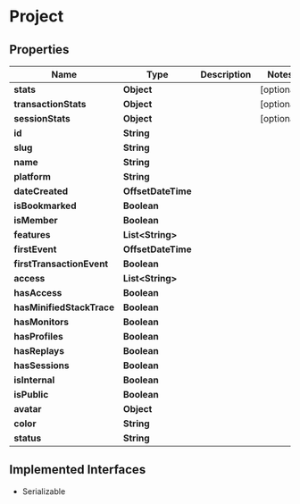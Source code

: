 

# Project


## Properties

| Name | Type | Description | Notes |
|------------ | ------------- | ------------- | -------------|
|**stats** | **Object** |  |  [optional] |
|**transactionStats** | **Object** |  |  [optional] |
|**sessionStats** | **Object** |  |  [optional] |
|**id** | **String** |  |  |
|**slug** | **String** |  |  |
|**name** | **String** |  |  |
|**platform** | **String** |  |  |
|**dateCreated** | **OffsetDateTime** |  |  |
|**isBookmarked** | **Boolean** |  |  |
|**isMember** | **Boolean** |  |  |
|**features** | **List&lt;String&gt;** |  |  |
|**firstEvent** | **OffsetDateTime** |  |  |
|**firstTransactionEvent** | **Boolean** |  |  |
|**access** | **List&lt;String&gt;** |  |  |
|**hasAccess** | **Boolean** |  |  |
|**hasMinifiedStackTrace** | **Boolean** |  |  |
|**hasMonitors** | **Boolean** |  |  |
|**hasProfiles** | **Boolean** |  |  |
|**hasReplays** | **Boolean** |  |  |
|**hasSessions** | **Boolean** |  |  |
|**isInternal** | **Boolean** |  |  |
|**isPublic** | **Boolean** |  |  |
|**avatar** | **Object** |  |  |
|**color** | **String** |  |  |
|**status** | **String** |  |  |


## Implemented Interfaces

* Serializable


